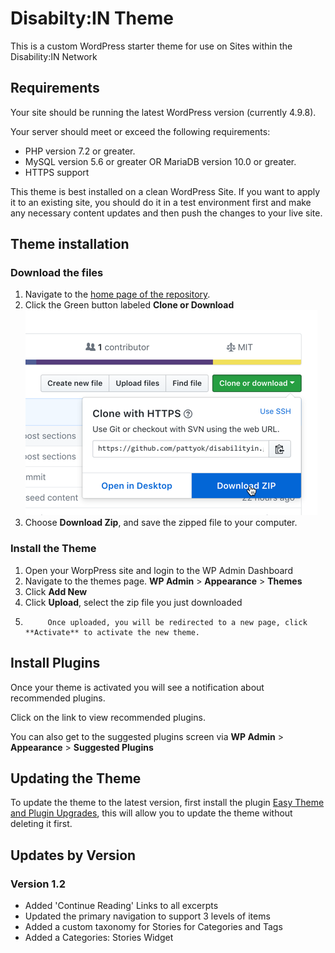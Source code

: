 # Disabilty:IN Theme

This is a custom WordPress starter theme for use on Sites within the Disability:IN Network

## Requirements

Your site should be running the latest WordPress version (currently 4.9.8).

Your server should meet or exceed the following requirements:

- PHP version 7.2 or greater.
- MySQL version 5.6 or greater OR MariaDB version 10.0 or greater.
- HTTPS support

This theme is best installed on a clean WordPress Site. If you want to apply it to an existing site, you should do it in a test environment first and make any necessary content updates and then push the changes to your live site.

## Theme installation

### Download the files

1.  Navigate to the [home page of the repository](https://github.com/pattyok/disabilityin).
2.  Click the Green button labeled **Clone or Download**
    ![Clone or Download Button](resources/download.png "Clone or Download")
3.  Choose **Download Zip**, and save the zipped file to your computer.

### Install the Theme

1.  Open your WorpPress site and login to the WP Admin Dashboard
2.  Navigate to the themes page. **WP Admin** > **Appearance** > **Themes**
3.  Click **Add New**
4.  Click **Upload**, select the zip file you just downloaded
5.          Once uploaded, you will be redirected to a new page, click **Activate** to activate the new theme.

## Install Plugins

Once your theme is activated you will see a notification about recommended plugins.

Click on the link to view recommended plugins.

You can also get to the suggested plugins screen via **WP Admin** > **Appearance** > **Suggested Plugins**

## Updating the Theme

To update the theme to the latest version, first install the plugin [Easy Theme and Plugin Upgrades](https://wordpress.org/plugins/easy-theme-and-plugin-upgrades/), this will allow you to update the theme without deleting it first.

## Updates by Version

### Version 1.2

- Added 'Continue Reading' Links to all excerpts
- Updated the primary navigation to support 3 levels of items
- Added a custom taxonomy for Stories for Categories and Tags
- Added a Categories: Stories Widget
